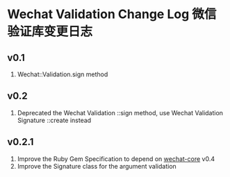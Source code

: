 # Wechat Validation Change Log 微信验证库变更日志

## v0.1
1. Wechat::Validation.sign method

## v0.2
1. Deprecated the Wechat Validation ::sign method, use Wechat Validation Signature ::create instead

## v0.2.1
1. Improve the Ruby Gem Specification to depend on [wechat-core](https://github.com/topbitdu/wechat-core) v0.4
2. Improve the Signature class for the argument validation
